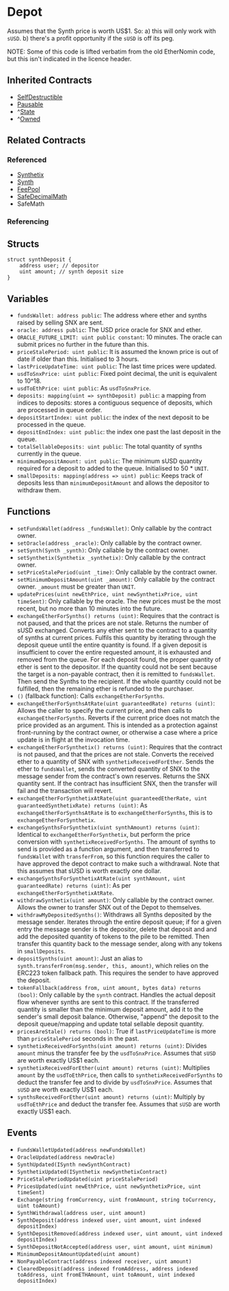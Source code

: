 # Depot

Assumes that the Synth price is worth US\$1. So: a) this will only work with `sUSD`. b) there's a profit opportunity if the `sUSD` is off its peg.

NOTE: Some of this code is lifted verbatim from the old EtherNomin code, but this isn't indicated in the licence header.

## Inherited Contracts

* [SelfDestructible](SelfDestructible.md)
* [Pausable](Pausable.md)
* ^[State](State.md)
* ^[Owned](Owned.md)

## Related Contracts

### Referenced

* [Synthetix](Synthetix.md)
* [Synth](Synth.md)
* [FeePool](FeePool.md)
* [SafeDecimalMath](SafeDecimalMath.md)
* SafeMath

### Referencing

## Structs

```solidity
struct synthDeposit {
    address user; // depositor
    uint amount; // synth deposit size
}
```

## Variables

* `fundsWallet: address public`: The address where ether and synths raised by selling SNX are sent.
* `oracle: address public`: The USD price oracle for SNX and ether.
* `ORACLE_FUTURE_LIMIT: uint public constant`: 10 minutes. The oracle can submit prices no further in the future than this.
* `priceStalePeriod: uint public`: It is assumed the known price is out of date if older than this. Initialised to 3 hours.
* `lastPriceUpdateTime: uint public`: The last time prices were updated.
* `usdToSnxPrice: uint public`: Fixed point decimal, the unit is equivalent to 10^18.
* `usdToEthPrice: uint public`: As `usdToSnxPrice`.
* `deposits: mapping(uint => synthDeposit) public`: a mapping from indices to deposits: stores a contiguous sequence of deposits, which are processed in queue order.
* `depositStartIndex: uint public`: the index of the next deposit to be processed in the queue.
* `depositEndIndex: uint public`: the index one past the last deposit in the queue.
* `totalSellableDeposits: uint public`: The total quantity of synths currently in the queue.
* `minimumDepositAmount: uint public`: The minimum sUSD quantity required for a deposit to added to the queue. Initialised to 50 * `UNIT`.
* `smallDeposits: mapping(address => uint) public`: Keeps track of deposits less than `minimumDepositAmount` and allows the depositor to withdraw them.

## Functions

* `setFundsWallet(address _fundsWallet)`: Only callable by the contract owner.
* `setOracle(address _oracle)`: Only callable by the contract owner.
* `setSynth(Synth _synth)`: Only callable by the contract owner.
* `setSynthetix(Synthetix _synthetix)`: Only callable by the contract owner.
* `setPriceStalePeriod(uint _time)`: Only callable by the contract owner.
* `setMinimumDepositAmount(uint _amount)`: Only callable by the contract owner. `_amount` must be greater than `UNIT`.
* `updatePrices(uint newEthPrice, uint newSynthetixPrice, uint timeSent)`: Only callable by the oracle. The new prices must be the most recent, but no more than 10 minutes into the future.
* `exchangeEtherForSynths() returns (uint)`: Requires that the contract is not paused, and that the prices are not stale. Returns the number of sUSD exchanged. Converts any ether sent to the contract to a quantity of synths at current prices. Fulfils this quantity by iterating through the deposit queue until the entire quantity is found. If a given deposit is insufficient to cover the entire requested amount, it is exhausted and removed from the queue. For each deposit found, the proper quantity of ether is sent to the depositor. If the quantity could not be sent because the target is a non-payable contract, then it is remitted to `fundsWallet`. Then send the Synths to the recipient. If the whole quantity could not be fulfilled, then the remaining ether is refunded to the purchaser.
* `()` (fallback function): Calls `exchangeEtherForSynths`.
* `exchangeEtherForSynthsAtRate(uint guaranteedRate) returns (uint)`: Allows the caller to specify the current price, and then calls to `exchangeEtherForSynths`. Reverts if the current price does not match the price provided as an argument. This is intended as a protection against front-running by the contract owner, or otherwise a case where a price update is in flight at the invocation time.
* `exchangeEtherForSynthetix() returns (uint)`: Requires that the contract is not paused, and that the prices are not stale. Converts the received ether to a quantity of SNX with `synthetixReceivedForEther`. Sends the ether to `fundsWallet`, sends the converted quantity of SNX to the message sender from the contract's own reserves. Returns the SNX quantity sent. If the contract has insufficient SNX, then the transfer will fail and the transaction will revert.
* `exchangeEtherForSynthetixAtRate(uint guaranteedEtherRate, uint guaranteedSynthetixRate) returns (uint)`: As `exchangeEtherForSynthsAtRate` is to `exchangeEtherForSynths`, this is to `exchangeEtherForSynthetix`.
* `exchangeSynthsForSynthetix(uint synthAmount) returns (uint)`: Identical to `exchangeEtherForSynthetix`, but perform the price conversion with `synthetixReceivedForSynths`. The amount of synths to send is provided as a function argument, and then transferred to `fundsWallet` with `transferFrom`, so this function requires the caller to have approved the depot contract to make such a withdrawal. Note that this assumes that sUSD is worth exactly one dollar.
* `exchangeSynthsForSynthetixAtRate(uint synthAmount, uint guaranteedRate) returns (uint)`: As per `exchangeEtherForSynthetixAtRate`.
* `withdrawSynthetix(uint amount)`: Only callable by the contract owner. Allows the owner to transfer SNX out of the Depot to themselves.
* `withdrawMyDepositedSynths()`: Withdraws all Synths deposited by the message sender. Iterates through the entire deposit queue; if for a given entry the message sender is the depositor, delete that deposit and and add the deposited quantity of tokens to the pile to be remitted. Then transfer this quantity back to the message sender, along with any tokens in `smallDeposits`.
* `depositSynths(uint amount)`: Just an alias to `synth.transferFrom(msg.sender, this, amount)`, which relies on the ERC223 token fallback path. This requires the sender to have approved the deposit.
* `tokenFallback(address from, uint amount, bytes data) returns (bool)`: Only callable by the `synth` contract. Handles the actual deposit flow whenever synths are sent to this contract. If the transferred quantity is smaller than the minimum deposit amount, add it to the sender's small deposit balance. Otherwise, "append" the deposit to the deposit queue/mapping and update total sellable deposit quantity.
* `pricesAreStale() returns (bool)`: True if `lastPriceUpdateTime` is more than `priceStalePeriod` seconds in the past.
* `synthetixReceivedForSynths(uint amount) returns (uint)`: Divides `amount` minus the transfer fee by the `usdToSnxPrice`. Assumes that `sUSD` are worth exactly US\$1 each.
* `synthetixReceivedForEther(uint amount) returns (uint)`: Multiplies `amount` by the `usdToEthPrice`, then calls to `synthetixReceivedForSynths` to deduct the transfer fee and to divide by `usdToSnxPrice`. Assumes that `sUSD` are worth exactly US\$1 each.
* `synthsReceivedForEther(uint amount) returns (uint)`: Multiply by `usdToEthPrice` and deduct the transfer fee. Assumes that `sUSD` are worth exactly US\$1 each.

## Events

* `FundsWalletUpdated(address newFundsWallet)`
* `OracleUpdated(address newOracle)`
* `SynthUpdated(ISynth newSynthContract)`
* `SynthetixUpdated(ISynthetix newSynthetixContract)`
* `PriceStalePeriodUpdated(uint priceStalePeriod)`
* `PricesUpdated(uint newEthPrice, uint newSynthetixPrice, uint timeSent)`
* `Exchange(string fromCurrency, uint fromAmount, string toCurrency, uint toAmount)`
* `SynthWithdrawal(address user, uint amount)`
* `SynthDeposit(address indexed user, uint amount, uint indexed depositIndex)`
* `SynthDepositRemoved(address indexed user, uint amount, uint indexed depositIndex)`
* `SynthDepositNotAccepted(address user, uint amount, uint minimum)`
* `MinimumDepositAmountUpdated(uint amount)`
* `NonPayableContract(address indexed receiver, uint amount)`
* `ClearedDeposit(address indexed fromAddress, address indexed toAddress, uint fromETHAmount, uint toAmount, uint indexed depositIndex)`
